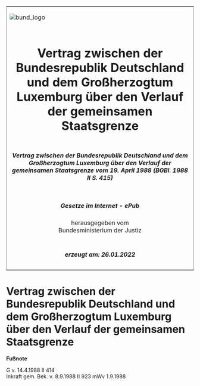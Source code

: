 <span id="DECKBLATT.html"></span>

<table border="0" frame="border" width="100%">

<tr valign="top">

<td align="left">

![bund\_logo](BfJ_2021_Web_de_de.gif)

</td>

<td align="right">

 

</td>

</tr>

<tr align="center" valign="middle">

<td colspan="2">

# Vertrag zwischen der Bundesrepublik Deutschland und dem Großherzogtum Luxemburg über den Verlauf der gemeinsamen Staatsgrenze

</td>

</tr>

<tr align="center" valign="middle">

<td colspan="2">

##### Vertrag zwischen der Bundesrepublik Deutschland und dem Großherzogtum Luxemburg über den Verlauf der gemeinsamen Staatsgrenze vom 19. April 1988 (BGBl. 1988 II S. 415)

</td>

</tr>

<tr align="center" valign="middle">

<td colspan="2">

  
  

##### Gesetze im Internet - ePub  
  
herausgegeben vom  
Bundesministerium der Justiz

</td>

</tr>

<tr align="center" valign="bottom">

<td colspan="2">

  
  

##### erzeugt am: 26.01.2022

</td>

</tr>

</table>

<span id="BJNR204150988.html"></span>

# Vertrag zwischen der Bundesrepublik Deutschland und dem Großherzogtum Luxemburg über den Verlauf der gemeinsamen Staatsgrenze

<div>

  
**Fußnote**

<div class="jnhtml">

<div>

<div class="jurAbsatz">

G v. 14.4.1988 II 414  
Inkraft gem. Bek. v. 8.9.1988 II 923 mWv 1.9.1988

</div>

</div>

</div>

</div>
